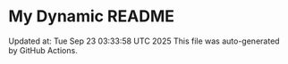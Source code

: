 # My Dynamic README
Updated at: Tue Sep 23 03:33:58 UTC 2025
This file was auto-generated by GitHub Actions.
